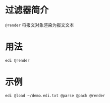 # 过滤器简介

`@render` 将报文对象渲染为报文文本

# 用法

```bash
edi @render  
```

# 示例

```bash
edi @load ~/demo.edi.txt @parse @pack @render
```

